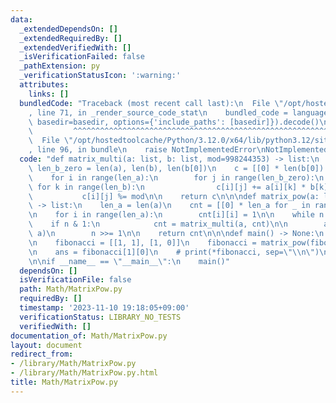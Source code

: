 ```yaml
---
data:
  _extendedDependsOn: []
  _extendedRequiredBy: []
  _extendedVerifiedWith: []
  _isVerificationFailed: false
  _pathExtension: py
  _verificationStatusIcon: ':warning:'
  attributes:
    links: []
  bundledCode: "Traceback (most recent call last):\n  File \"/opt/hostedtoolcache/Python/3.12.0/x64/lib/python3.12/site-packages/onlinejudge_verify/documentation/build.py\"\
    , line 71, in _render_source_code_stat\n    bundled_code = language.bundle(stat.path,\
    \ basedir=basedir, options={'include_paths': [basedir]}).decode()\n          \
    \         ^^^^^^^^^^^^^^^^^^^^^^^^^^^^^^^^^^^^^^^^^^^^^^^^^^^^^^^^^^^^^^^^^^^^^^^^^^^^^^^^^\n\
    \  File \"/opt/hostedtoolcache/Python/3.12.0/x64/lib/python3.12/site-packages/onlinejudge_verify/languages/python.py\"\
    , line 96, in bundle\n    raise NotImplementedError\nNotImplementedError\n"
  code: "def matrix_multi(a: list, b: list, mod=998244353) -> list:\n    len_a, len_b,\
    \ len_b_zero = len(a), len(b), len(b[0])\n    c = [[0] * len(b[0]) for _ in range(len_a)]\n\
    \    for i in range(len_a):\n        for j in range(len_b_zero):\n           \
    \ for k in range(len_b):\n                c[i][j] += a[i][k] * b[k][j]\n     \
    \           c[i][j] %= mod\n\n    return c\n\n\ndef matrix_pow(a: list, n: int)\
    \ -> list:\n    len_a = len(a)\n    cnt = [[0] * len_a for _ in range(len_a)]\n\
    \n    for i in range(len_a):\n        cnt[i][i] = 1\n\n    while n > 0:\n    \
    \    if n & 1:\n            cnt = matrix_multi(a, cnt)\n\n        a = matrix_multi(a,\
    \ a)\n        n >>= 1\n\n    return cnt\n\n\ndef main() -> None:\n    n = int(input())\n\
    \n    fibonacci = [[1, 1], [1, 0]]\n    fibonacci = matrix_pow(fibonacci, n)\n\
    \n    ans = fibonacci[1][0]\n    # print(*fibonacci, sep=\"\\n\")\n    print(ans)\n\
    \n\nif __name__ == \"__main__\":\n    main()"
  dependsOn: []
  isVerificationFile: false
  path: Math/MatrixPow.py
  requiredBy: []
  timestamp: '2023-11-10 19:18:05+09:00'
  verificationStatus: LIBRARY_NO_TESTS
  verifiedWith: []
documentation_of: Math/MatrixPow.py
layout: document
redirect_from:
- /library/Math/MatrixPow.py
- /library/Math/MatrixPow.py.html
title: Math/MatrixPow.py
---
```

